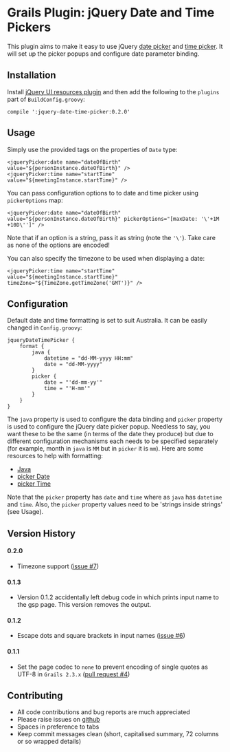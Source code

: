 Grails Plugin: jQuery Date and Time Pickers
===========================================

This plugin aims to make it easy to use jQuery [date picker](http://jqueryui.com/datepicker/) and [time
picker](https://github.com/trentrichardson/jQuery-Timepicker-Addon). It will set up the picker popups and configure date
parameter binding.

Installation
------------

Install [jQuery UI resources plugin](http://grails.org/plugin/jquery-ui) and then add the following to the `plugins`
part of `BuildConfig.groovy`:

    compile ':jquery-date-time-picker:0.2.0'

Usage
-----

Simply use the provided tags on the properties of `Date` type:

    <jqueryPicker:date name="dateOfBirth" value="${personInstance.dateOfBirth}" />
    <jqueryPicker:time name="startTime" value="${meetingInstance.startTime}" />

You can pass configuration options to to date and time picker using `pickerOptions` map:

    <jqueryPicker:date name="dateOfBirth" value="${personInstance.dateOfBirth}" pickerOptions="[maxDate: '\'+1M +10D\'']" />

Note that if an option is a string, pass it as string (note the `'\'`). Take care as none of the options are encoded!

You can also specify the timezone to be used when displaying a date:

    <jqueryPicker:time name="startTime" value="${meetingInstance.startTime}" timeZone="${TimeZone.getTimeZone('GMT')}" />


Configuration
-------------

Default date and time formatting is set to suit Australia. It can be easily changed in `Config.groovy`:

    jqueryDateTimePicker {
        format {
            java {
                datetime = "dd-MM-yyyy HH:mm"
                date = "dd-MM-yyyy"
            }
            picker {
                date = "'dd-mm-yy'"
                time = "'H-mm'"
            }
        }
    }

The `java` property is used to configure the data binding and `picker` property is used to configure the jQuery date
picker popup. Needless to say, you want these to be the same (in terms of the date they produce) but due to different
configuration mechanisms each needs to be specified separately (for example, month in `java` is `MM` but in `picker` it
is `mm`). Here are some resources to help with formatting:

* [Java](http://docs.oracle.com/javase/6/docs/api/java/text/SimpleDateFormat.html)
* [picker Date](http://api.jqueryui.com/datepicker/#utility-formatDate)
* [picker Time](http://trentrichardson.com/examples/timepicker/)

Note that the `picker` property has `date` and `time` where as `java` has `datetime` and `time`. Also, the `picker`
property values need to be 'strings inside strings' (see Usage). 

Version History
---------------

#### 0.2.0
* Timezone support ([issue #7](https://github.com/zoran119/grails-jquery-date-time-picker/issues/7))

#### 0.1.3
* Version 0.1.2 accidentally left debug code in which prints input name to the gsp page. This version removes the output.

#### 0.1.2
* Escape dots and square brackets in input names ([issue #6](https://github.com/zoran119/grails-jquery-date-time-picker/issues/6))

#### 0.1.1
* Set the page codec to `none` to prevent encoding of single quotes as UTF-8 in `Grails 2.3.x` ([pull request #4](https://github.com/zoran119/grails-jquery-date-time-picker/pull/4))


Contributing
------------

* All code contributions and bug reports are much appreciated
* Please raise issues on [github](https://github.com/zoran119/grails-jquery-date-time-picker)
* Spaces in preference to tabs
* Keep commit messages clean (short, capitalised summary, 72 columns or so wrapped details)
